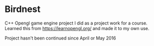 # Birdnest
C++ Opengl game engine project I did as a project work for a course.
Learned this from https://learnopengl.org/ and made it to my own use.

Project hasn't been continued since April or May 2016

